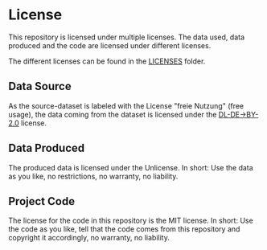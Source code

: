 # License
This repository is licensed under multiple licenses. The data used, data produced and the code are licensed under different licenses.

The different licenses can be found in the [LICENSES](./tree/main/LICENSES) folder.

## Data Source 
As the source-dataset is labeled with the License "freie Nutzung" (free usage), the data coming from the dataset is licensed under the [DL-DE->BY-2.0](https://www.govdata.de/dl-de/by-2-0) license.

## Data Produced
The produced data is licensed under the Unlicense.
In short: Use the data as you like, no restrictions, no warranty, no liability.

## Project Code
The license for the code in this repository is the MIT license.
In short: Use the code as you like, tell that the code comes from this repository and copyright it accordingly, no warranty, no liability.